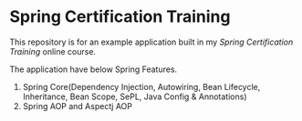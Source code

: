 # Spring Certification Training

This repository is for an example application built in my *Spring Certification Training* online course.

The application have below Spring Features.

1) Spring Core(Dependency Injection, Autowiring, Bean Lifecycle, Inheritance, Bean Scope, SePL, Java Config & Annotations)
2) Spring AOP and Aspectj AOP
